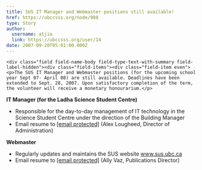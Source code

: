 ```yaml
---
title: SUS IT Manager and Webmaster positions still available! 
href: https://ubccsss.org/node/988
type: Story
author:
  username: atjia
  link: https://ubccsss.org/user/14
date: 2007-09-20T05:01:00.000Z
---
```



    <div class="field field-name-body field-type-text-with-summary field-label-hidden"><div class="field-items"><div class="field-item even"><p>The SUS IT Manager and Webmaster positions (for the upcoming school year Sept 07- April 08) are still available. Deadlines have been extended to Sept. 28, 2007. Upon satisfactory completion of the term, the volunteer will receive a monetary honourarium.</p>
<p><strong>IT Manager (for the Ladha Science Student Centre)</strong></p>
<ul>
<li>Responsible for the day-to-day management of IT technology in the Science Student Centre under the direction of the Building Manager
</li><li>Email resume to <a href="/cdn-cgi/l/email-protection#d4b5b0b9bdbabda7a0a6b5a0bdbbbafaa7a1a794b3b9b5bdb8fab7bbb9"><span class="__cf_email__" data-cfemail="5637323b3f383f25222437223f39387825232516313b373f3a7835393b">[email&#xA0;protected]</span></a> (Alex Lougheed, Director of Administration)
</li></ul>
<p><strong>Webmaster</strong></p>
<ul>
<li>Regularly updates and maintains the SUS website <a href="http://www.sus.ubc.ca">www.sus.ubc.ca</a>
</li><li>Email resume to <a href="/cdn-cgi/l/email-protection#34444156585d5755405d5b5a471a474147745359555d581a575b59"><span class="__cf_email__" data-cfemail="166663747a7f7577627f7978653865636556717b777f7a3875797b">[email&#xA0;protected]</span></a> (Ally Vaz, Publications Director)
</li></ul>
</div></div></div>    <footer>
          </footer>
    